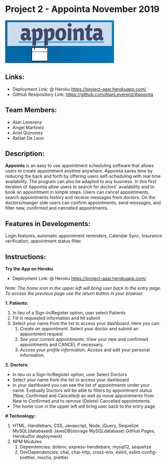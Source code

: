 # Project 2 - <strong>Appointa</strong> November 2019

![](public/img/appointa_logo.png)

## Links:
- Deployment Link: @ Heroku https://project-aaar.herokuapp.com/
- GitHub Resipository Link: https://github.com/AlanLeverenz/Appointa

## Team Members:
- Alan Leverenz
- Angel Martinez
- Ariel Quinones
- Rafael De Leon

## Description:
<strong>Appointa</strong> is an easy to use appointment scheduling software that allows users to create appointment anytime anywhere. Appointa saves time by reducing the back and forth by offering users self-scheduling with real time availability. The program can also be adapted to any business. In this first iteration of Appointa allow users to search for doctors' availability and to book an appointment in simple steps. Users can cancel appointments, search appointments history and receive messages from doctors. On the doctors/manger side users can confirm appointments, send messages, and filter new, confirmed and cancelled appointments.

## Features in Developments:
 Login features, automatic appointment reminders, Calendar Sync, Insurance verification, appointment status filter.

## Instructions:
<strong>Try the App on Heroku</strong>
- Deployment Link: @ Heroku https://project-aaar.herokuapp.com/

*Note: The home icon in the upper left will bring user back to the entry page. To access the previous page use the return button in your browser.*

__1. Patients:__
   1. In lieu of a Sign-In/Register option, user select Patients 
   2. Fill in requested information and hit submit
   3. Select your name from the list to access your dashboard. Here you can:
      1. *Create an appointment*. Select your doctor and submit an appointment request
      2. *See your current appointments*. View your new and confirmed appointments and CANCEL if necessary.
      3. *Access your profile information.* Access and edit your personal information.
        
__2. Doctors:__
- In lieu on a Sign-In/Register option, user Select Doctors
- Select your name from the list to access your dashboard
- In your dashboard you can see the list of appointments under your name. Evetually Doctors will be able to filters by appointment status (New, Confirmed and Cancelled) as well as move appointments from New to Confirmed and to remove (Delete) Cancelled appointments. 
- The home icon in the upper left will bring user back to the entry page

__# Technology:__ 
1. HTML, Handlebars, CSS, Javascript, Node, jQuery, Sequelize MySQL(databased) JawsDB(storage MySQLdatabase) GitHub Pages, Heroku(for deployment) 
2. NPM Modules
   1. Dependencies: dotenv, express-hendlebars, mysql12, sequelize
   2. DevDependencies: chai, chai-http, cross-env, eslint, eslint-config-prettier, mocha, prettier

